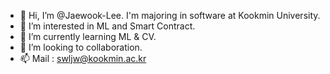 - 👋 Hi, I’m @Jaewook-Lee. I'm majoring in software at Kookmin University.
- 👀 I’m interested in ML and Smart Contract.
- 🌱 I’m currently learning ML & CV.
- 💞️ I’m looking to collaboration.
- 📫 Mail : swljw@kookmin.ac.kr

<!---
Jaewook-Lee/Jaewook-Lee is a ✨ special ✨ repository because its `README.md` (this file) appears on your GitHub profile.
You can click the Preview link to take a look at your changes.
--->
